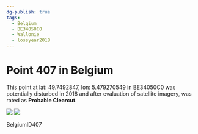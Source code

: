 ```yaml
---
dg-publish: true
tags:
  - Belgium
  - BE34050C0
  - Wallonie
  - lossyear2018
---
```


# Point 407 in Belgium

This point at lat: 49.7492847, lon: 5.479270549 in BE34050C0 was potentially disturbed in 2018 and after evaluation of satellite imagery, was rated as **Probable Clearcut**.

<div class='juxtapose' data-showcredits='false'>
<img src='https://baserow-backend-production20240528124524339000000001.s3.amazonaws.com/user_files/kPIRaDnTpDCfVdfTbwx4zkyZ9hCLnWdq_fb3e0420f104572d2a118275fad7e20c1ce6e044135996b060cb11e8fb5c1fd1.png' data-label='September 2015' />
<img src='https://baserow-backend-production20240528124524339000000001.s3.amazonaws.com/user_files/hqwF8B8dhCSGeoDDJqzVX9ccoAOm2J7G_1422ec6c96e02199de38b66c016f1394066f799f2886ed13d23aa37021ea6c0b.png' data-label='May 2020' />
</div>

BelgiumID407